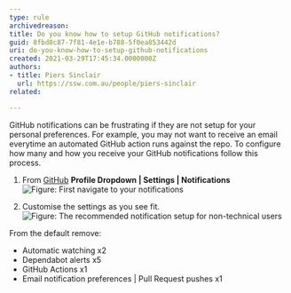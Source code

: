 ```yaml
---
type: rule
archivedreason:
title: Do you know how to setup GitHub notifications?
guid: 8fbd8c87-7f81-4e1e-b788-5f0ea853442d
uri: do-you-know-how-to-setup-github-notifications
created: 2021-03-29T17:45:34.0000000Z
authors:
- title: Piers Sinclair
  url: https://ssw.com.au/people/piers-sinclair
related:

---
```


GitHub notifications can be frustrating if they are not setup for your personal preferences. For example, you may not want to receive an email everytime an automated GitHub action runs against the repo. To configure how many and how you receive your GitHub notifications follow this process.

<!--endintro-->
1. From [GitHub](GitHub.com) **Profile Dropdown | Settings | Notifications**
![Figure: First navigate to your notifications](https://user-images.githubusercontent.com/79821522/113793099-d8973000-978a-11eb-9ca4-3991ba25e7fd.png)


2. Customise the settings as you see fit.
![Figure: The recommended notification setup for non-technical users](https://user-images.githubusercontent.com/79821522/113793107-ddf47a80-978a-11eb-91ea-f8bbce616a21.png)


 From the default remove:
* Automatic watching x2
* Dependabot alerts x5
* GitHub Actions x1
* Email notification preferences | Pull Request pushes x1
